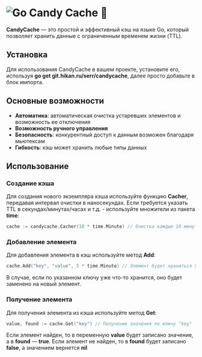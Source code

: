 # ![Go](https://img.shields.io/badge/go-%2300ADD8.svg?style=for-the-badge&logo=go&logoColor=white) Candy Cache :candy:

**CandyCache** — это простой и эффективный кэш на языке Go, который позволяет хранить данные с ограниченным временем жизни (TTL). 

## Установка

Для использования CandyCache в вашем проекте, установите его, используя **go get git.hikan.ru/serr/candycache**, далее просто добавьте в блок импорта.

## Основные возможности

- **Автоматика**: автоматическая очистка устаревших элементов и возможность ее отключения
- **Возможность ручного управления**
- **Безопасность**: конкурентный доступ к данным возможен благодаря мьютексам
- **Гибкость**: кэш может хранить любые типы данных

## Использование

### Создание кэша

Для создания нового экземпляра кэша используйте функцию **Cacher**, передавая интервал очистки в наносекундах.
Если требуется указать TTL в секундах/минутах/часах и т.д. - используйте множители из пакета **time**:
```go
cache := candycache.Cacher(10 * time.Minute) // Очистка каждые 10 минут
```

### Добавление элемента

Для добавления элемента в кэш используйте метод **Add**:
```go
cache.Add("key", "value", 5 * time.Minute) // Элемент будет храниться 5 минут
```
В случае, если по указанном ключу уже что-то хранится, оно будет заменено на новый элемент.

### Получение элемента

Для получения элемента из кэша используйте метод **Get**:

```go
value, found := cache.Get("key") // Получение значения по ключу "key"
```
Если элемент найден, то в переменную **value** будет записано значение, а в **found** — **true**. Если элемент не найден, то в **found** будет записано **false**, а значением вернется **nil**